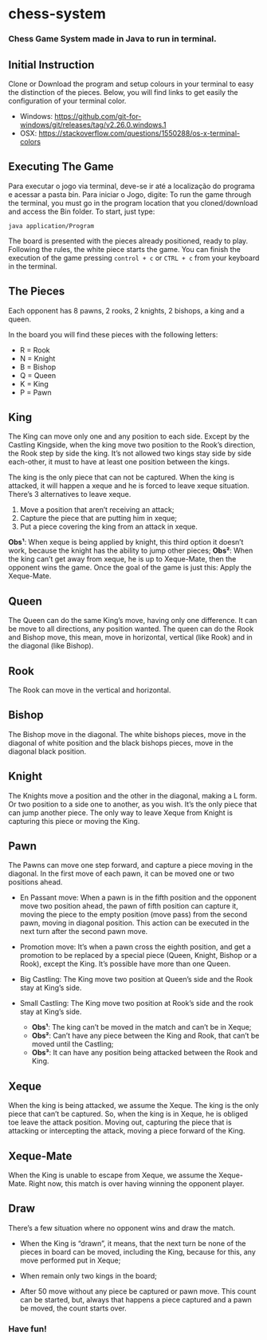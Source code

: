 # chess-system
### Chess Game System made in Java to run in terminal.

## **Initial Instruction**
Clone or Download the program and setup colours in your terminal to easy the distinction of the pieces. Below, you will find links to get easily the configuration of your terminal color.

- Windows: https://github.com/git-for-windows/git/releases/tag/v2.26.0.windows.1
- OSX: https://stackoverflow.com/questions/1550288/os-x-terminal-colors

## **Executing The Game**
Para executar o jogo via terminal, deve-se ir até a localização do programa e acessar a pasta bin. Para iniciar o Jogo, digite: 
To run the game through the terminal, you must go in the program location that you cloned/download and access the Bin folder. To start, just type:

``` java application/Program ```

The board is presented with the pieces already positioned, ready to play. Following the rules, the white piece starts the game. You can finish the execution of the game pressing ```control + c``` or ```CTRL + c``` from your keyboard in the terminal.

## **The Pieces**
Each opponent has 8 pawns, 2 rooks, 2 knights, 2 bishops, a king and a queen.

In the board you will find these pieces with the following letters:
- R = Rook
- N = Knight
- B = Bishop
- Q = Queen
- K = King 
- P = Pawn

## **King**
The King can move only one and any position to each side. Except by the Castling Kingside, when the king move two position to the Rook’s direction, the Rook step by side the king. It’s not allowed two kings stay side by side each-other, it must to have at least one position between the kings.

The king is the only piece that can not be captured. When the king is attacked, it will happen a xeque and he is forced to leave xeque situation. There’s 3 alternatives to leave xeque.

1. Move a position that aren’t receiving an attack;
2. Capture the piece that are putting him in xeque;
3. Put a piece covering the king from an attack in xeque.

**Obs¹**: When xeque is being applied by knight, this third option it doesn’t work, because the knight has the ability to jump other pieces;
**Obs²**: When the king can’t get away from xeque, he is up to Xeque-Mate, then the opponent wins the game. Once the goal of the game is just this: Apply the Xeque-Mate.

## **Queen**
The Queen can do the same King’s move, having only one difference. It can be move to all directions, any position wanted. The queen can do the Rook and Bishop move, this mean, move in horizontal, vertical (like Rook) and in the diagonal (like Bishop). 

## **Rook**
The Rook can move in the vertical and horizontal.

## **Bishop**
The Bishop move in the diagonal. The white bishops pieces, move in the diagonal of white position and the black bishops pieces, move in the diagonal black position.

## **Knight**
The Knights move a position and the other in the diagonal, making a L form. Or two position to a side one to another, as you wish. It’s the only piece that can jump another piece. The only way to leave Xeque from Knight is capturing this piece or moving the King.

## **Pawn**
The Pawns can move one step forward, and capture a piece moving in the diagonal. In the first move of each pawn, it can be moved one or two positions ahead.

- En Passant move: When a pawn is in the fifth position and the opponent move two position ahead, the pawn of fifth position can capture it, moving the piece to the empty position (move pass) from the second pawn, moving in diagonal position. This action can be executed in the next turn after the second pawn move.

- Promotion move: It’s when a pawn cross the eighth position, and get a promotion to be replaced by a special piece (Queen, Knight, Bishop or a Rook), except the King. It’s possible have more than one Queen.

- Big Castling: The King move two position at Queen’s side and the Rook stay at King’s side.

- Small Castling: The King move two position at Rook’s side and the rook stay at King’s side.

  - **Obs¹**: The king can’t be moved in the match and can’t be in Xeque;
  - **Obs²**: Can’t have any piece between the King and Rook, that can’t be moved until the Castling;
  - **Obs³**: It can have any position being attacked between the Rook and King.

## **Xeque**
When the king is being attacked, we assume the Xeque. The king is the only piece that can’t be captured. So, when the king is in Xeque, he is obliged toe leave the attack position. Moving out, capturing the piece that is attacking or intercepting the attack, moving a piece forward of the King.

## **Xeque-Mate**
When the King is unable to escape from Xeque, we assume the Xeque-Mate. Right now, this match is over having winning the opponent player.

## **Draw**
There’s a few situation where no opponent wins and draw the match.

- When the King is “drawn”, it means, that the next turn be none of the pieces in board can be moved, including the King, because for this, any move performed put in Xeque; 

- When remain only two kings in the board;

- After 50 move without any piece be captured or pawn move. This count can be started, but, always that happens a piece captured and a pawn be moved, the count starts over.

### Have fun!
